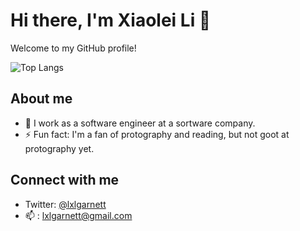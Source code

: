 # Hi there, I'm Xiaolei Li 👋

Welcome to my GitHub profile!

![Top Langs](https://github-readme-stats.vercel.app/api/top-langs/?username=lxlgarnett&layout=compact&theme=tokyonight)

## About me
- 💼 I work as a software engineer at a sortware company.
- ⚡ Fun fact: I'm a fan of protography and reading, but not goot at protography yet.

## Connect with me 
- Twitter: [@lxlgarnett](https://twitter.com/lxlgarnett)
- 📫 : lxlgarnett@gmail.com

<!--
**lxlgarnett/lxlgarnett** is a ✨ _special_ ✨ repository because its `README.md` (this file) appears on your GitHub profile.

Here are some ideas to get you started:

- 🔭 I’m currently working on ...
- 🌱 I’m currently learning ...
- 👯 I’m looking to collaborate on ...
- 🤔 I’m looking for help with ...
- 💬 Ask me about ...
- 😄 Pronouns: ...
- ⚡ Fun fact: ...
-->
